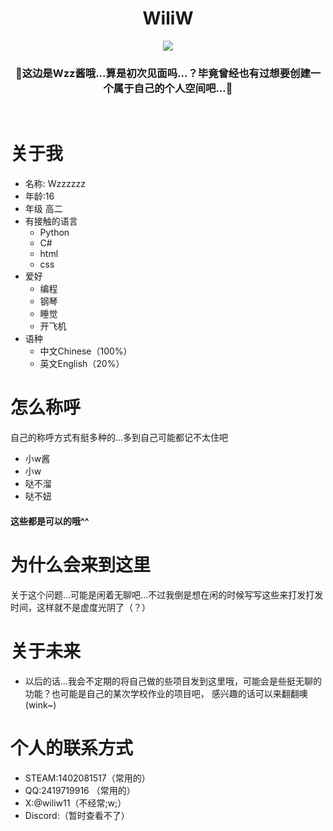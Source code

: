 
<h1 align="center">WiliW</h1>
<div align=center>
    <img src="https://avatars.cdn.queniuqe.com/0ab0ef596bc0fc9b34bf44dda5f71f0d874cec83_full.jpg">
</div>
<h3 align="center">
    👋这边是Wzz酱哦...算是初次见面吗...？毕竟曾经也有过想要创建一个属于自己的个人空间吧...👋
</h3>
<br/>


# 关于我
* 名称: Wzzzzzz
* 年龄:16
* 年级 高二
* 有接触的语言
    * Python
    * C#
    * html
    * css
* 爱好
     * 编程
     * 钢琴
     * 睡觉
     * 开飞机
* 语种
     * 中文Chinese（100%）
     * 英文English（20%）
# 怎么称呼
自己的称呼方式有挺多种的...多到自己可能都记不太住吧
* 小w酱
* 小w
* 哒不溜
* 哒不妞
#### 这些都是可以的哦^^
# 为什么会来到这里
关于这个问题...可能是闲着无聊吧...不过我倒是想在闲的时候写写这些来打发打发时间，这样就不是虚度光阴了（？）
# 关于未来
* 以后的话...我会不定期的将自己做的些项目发到这里哦，可能会是些挺无聊的功能？也可能是自己的某次学校作业的项目吧，
感兴趣的话可以来翻翻噢(wink~)

# 个人的联系方式
* STEAM:1402081517（常用的）
* QQ:2419719916 （常用的）
* X:@wiliw11（不经常;w;）
* Discord:（暂时查看不了）
#
